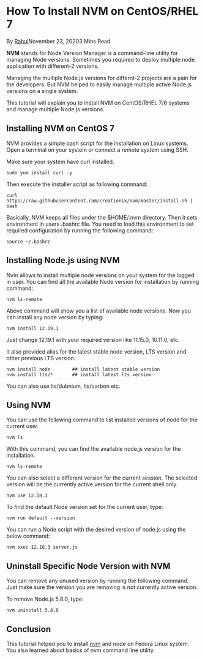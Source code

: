 # How To Install NVM on CentOS/RHEL 7

By [Rahul](https://tecadmin.net/author/myadmin/)November 23, 20203 Mins Read

**NVM** stands for Node Version Manager is a command-line utility for managing Node versions. Sometimes you required to deploy multiple node application with different-2 versions.

Managing the multiple Node.js versions for differnt-2 projects are a pain for the developers. But NVM helped to easily manage multiple active Node.js versions on a single system.

This tutorial will explain you to install NVM on CentOS/RHEL 7/6 systems and manage multiple Node.js versions.

## Installing NVM on CentOS 7

NVM provides a simple bash script for the installation on Linux systems. Open a terminal on your system or connect a remote system using SSH.

Make sure your system have curl installed.

```
sudo yum install curl -y 
```

Then execute the installer script as following command:

```
curl https://raw.githubusercontent.com/creationix/nvm/master/install.sh | bash   
```

Basically, NVM keeps all files under the $HOME/.nvm directory. Then it sets environment in users .bashrc file. You need to load this environment to set required configuration by running the following command:

```
source ~/.bashrc
```

## Installing Node.js using NVM

Nvm allows to install multiple node versions on your system for the logged in user. You can find all the available Node version for installation by running command:

```
nvm ls-remote 
```

Above command will show you a list of available node versions. Now you can install any node version by typing:

```
nvm install 12.19.1 
```

Just change 12.19.1 with your required version like 11.15.0, 10.11.0, etc.

It also provided alias for the latest stable node version, LTS version and other previous LTS version.

```
nvm install node        ## install latest stable version 
nvm install lts/*       ## install latest lts version 
```

You can also use lts/dubnium, lts/carbon etc.

## Using NVM

You can use the following command to list installed versions of node for the current user.

```
nvm ls 
```

With this command, you can find the available node.js version for the installation.

```
nvm ls-remote 
```

You can also select a different version for the current session. The selected version will be the currently active version for the current shell only.

```
nvm use 12.18.3 
```

To find the default Node version set for the current user, type:

```
nvm run default --version 
```

You can run a Node script with the desired version of node.js using the below command:

```
nvm exec 12.18.3 server.js 
```

## Uninstall Specific Node Version with NVM

You can remove any unused version by running the following command. Just make sure the version you are removing is not currently active version.

To remove Node.js 5.8.0, type:

```
nvm uninstall 5.8.0 
```

## Conclusion

This tutorial helped you to install [nvm](https://github.com/nvm-sh/nvm) and node on Fedora Linux system. You also learned about basics of nvm command line utility.